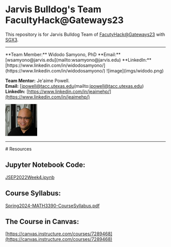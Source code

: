 # Jarvis Bulldog's Team FacultyHack@Gateways23

This repository is for Jarvis Bulldog Team of [FacutyHack@Gateways23](https://hackhpc.github.io/facultyhack-gateways23) with [SGX3](https://sciencegateways.org/). 

<hr>
**Team Member:** Widodo Samyono, PhD                                             
**Email:** [wsamyono@jarvis.edu](mailto:wsamyono@jarvis.edu)                                                                                
**LinkedIn:** [https://www.linkedin.com/in/widodosamyono/](https://www.linkedin.com/in/widodosamyono/)                                                            
![image](imgs/widodo.png)
                  
**Team Mentor:** Je'aime Powell.                                
**Email:** [jpowell@tacc.utexas.edu(mailto:jpowell@tacc.utexas.edu)    
**LinkedIn:** [https://www.linkedin.com/in/jeaimehp/](https://www.linkedin.com/in/jeaimehp/)

![image](imgs/jeaime.png)

<hr>
# Resources

## Jupyter Notebook Code:
[JSEP2022Week4.ipynb](https://raw.githubusercontent.com/wsamyono/BulldogTeamFacHackGA23/main/JSEP2022Week4.ipynb)

## Course Syllabus:
[Spring2024-MATH3390-CourseSyllabus.pdf](Spring2024-MATH3390-CourseSyllabus.pdf)


## The Course in Canvas:
[https://canvas.instructure.com/courses/7289468](https://canvas.instructure.com/courses/7289468)


